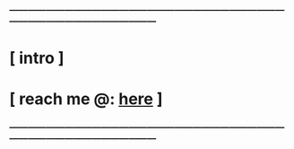 ### ——————————————————————————————————————————————

# [ intro ]
# 
# [ reach me @: [here](https//www.faridkamizi.dev) ]

### ——————————————————————————————————————————————

